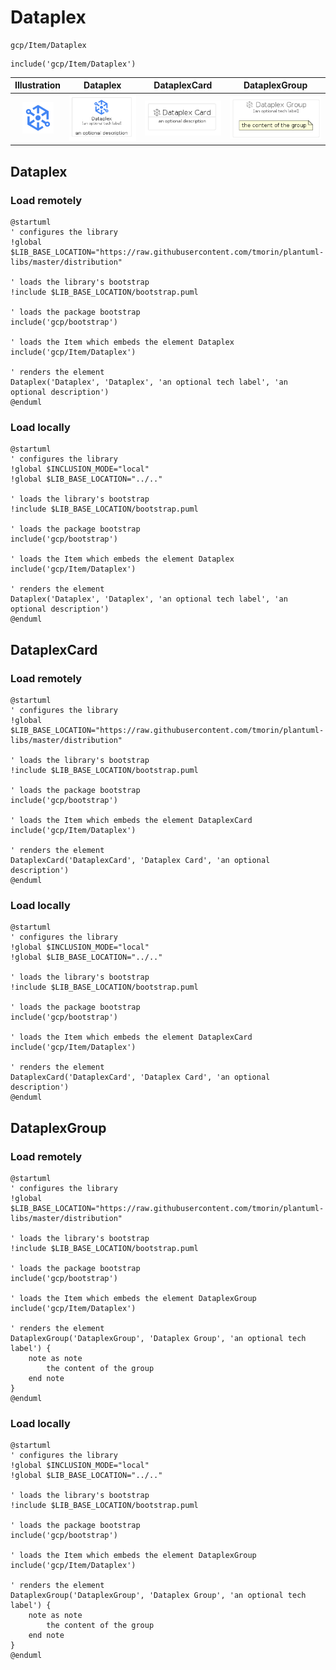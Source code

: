 # Dataplex


```text
gcp/Item/Dataplex
```

```text
include('gcp/Item/Dataplex')
```



| Illustration | Dataplex | DataplexCard | DataplexGroup |
| :---: | :---: | :---: | :---: |
| ![illustration for Illustration](../../gcp/Item/Dataplex.png) | ![illustration for Dataplex](../../gcp/Item/Dataplex.Local.png) | ![illustration for DataplexCard](../../gcp/Item/DataplexCard.Local.png) | ![illustration for DataplexGroup](../../gcp/Item/DataplexGroup.Local.png) |




## Dataplex

### Load remotely
```plantuml
@startuml
' configures the library
!global $LIB_BASE_LOCATION="https://raw.githubusercontent.com/tmorin/plantuml-libs/master/distribution"

' loads the library's bootstrap
!include $LIB_BASE_LOCATION/bootstrap.puml

' loads the package bootstrap
include('gcp/bootstrap')

' loads the Item which embeds the element Dataplex
include('gcp/Item/Dataplex')

' renders the element
Dataplex('Dataplex', 'Dataplex', 'an optional tech label', 'an optional description')
@enduml
```

### Load locally
```plantuml
@startuml
' configures the library
!global $INCLUSION_MODE="local"
!global $LIB_BASE_LOCATION="../.."

' loads the library's bootstrap
!include $LIB_BASE_LOCATION/bootstrap.puml

' loads the package bootstrap
include('gcp/bootstrap')

' loads the Item which embeds the element Dataplex
include('gcp/Item/Dataplex')

' renders the element
Dataplex('Dataplex', 'Dataplex', 'an optional tech label', 'an optional description')
@enduml
```

## DataplexCard

### Load remotely
```plantuml
@startuml
' configures the library
!global $LIB_BASE_LOCATION="https://raw.githubusercontent.com/tmorin/plantuml-libs/master/distribution"

' loads the library's bootstrap
!include $LIB_BASE_LOCATION/bootstrap.puml

' loads the package bootstrap
include('gcp/bootstrap')

' loads the Item which embeds the element DataplexCard
include('gcp/Item/Dataplex')

' renders the element
DataplexCard('DataplexCard', 'Dataplex Card', 'an optional description')
@enduml
```

### Load locally
```plantuml
@startuml
' configures the library
!global $INCLUSION_MODE="local"
!global $LIB_BASE_LOCATION="../.."

' loads the library's bootstrap
!include $LIB_BASE_LOCATION/bootstrap.puml

' loads the package bootstrap
include('gcp/bootstrap')

' loads the Item which embeds the element DataplexCard
include('gcp/Item/Dataplex')

' renders the element
DataplexCard('DataplexCard', 'Dataplex Card', 'an optional description')
@enduml
```

## DataplexGroup

### Load remotely
```plantuml
@startuml
' configures the library
!global $LIB_BASE_LOCATION="https://raw.githubusercontent.com/tmorin/plantuml-libs/master/distribution"

' loads the library's bootstrap
!include $LIB_BASE_LOCATION/bootstrap.puml

' loads the package bootstrap
include('gcp/bootstrap')

' loads the Item which embeds the element DataplexGroup
include('gcp/Item/Dataplex')

' renders the element
DataplexGroup('DataplexGroup', 'Dataplex Group', 'an optional tech label') {
    note as note
        the content of the group
    end note
}
@enduml
```

### Load locally
```plantuml
@startuml
' configures the library
!global $INCLUSION_MODE="local"
!global $LIB_BASE_LOCATION="../.."

' loads the library's bootstrap
!include $LIB_BASE_LOCATION/bootstrap.puml

' loads the package bootstrap
include('gcp/bootstrap')

' loads the Item which embeds the element DataplexGroup
include('gcp/Item/Dataplex')

' renders the element
DataplexGroup('DataplexGroup', 'Dataplex Group', 'an optional tech label') {
    note as note
        the content of the group
    end note
}
@enduml
```

